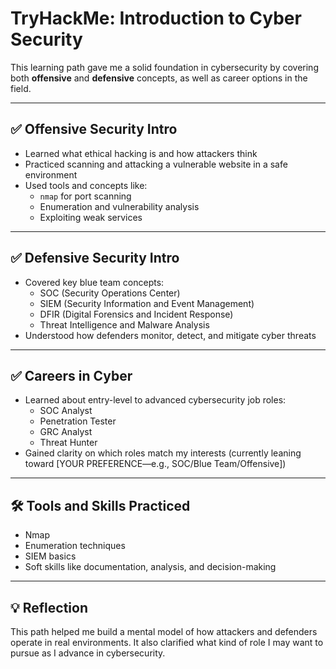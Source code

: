# TryHackMe: Introduction to Cyber Security

This learning path gave me a solid foundation in cybersecurity by covering both **offensive** and **defensive** concepts, as well as career options in the field.

---

## ✅ Offensive Security Intro
- Learned what ethical hacking is and how attackers think
- Practiced scanning and attacking a vulnerable website in a safe environment
- Used tools and concepts like:
  - `nmap` for port scanning
  - Enumeration and vulnerability analysis
  - Exploiting weak services

---

## ✅ Defensive Security Intro
- Covered key blue team concepts:
  - SOC (Security Operations Center)
  - SIEM (Security Information and Event Management)
  - DFIR (Digital Forensics and Incident Response)
  - Threat Intelligence and Malware Analysis
- Understood how defenders monitor, detect, and mitigate cyber threats

---

## ✅ Careers in Cyber
- Learned about entry-level to advanced cybersecurity job roles:
  - SOC Analyst
  - Penetration Tester
  - GRC Analyst
  - Threat Hunter
- Gained clarity on which roles match my interests (currently leaning toward [YOUR PREFERENCE—e.g., SOC/Blue Team/Offensive])

---

## 🛠️ Tools and Skills Practiced
- Nmap
- Enumeration techniques
- SIEM basics
- Soft skills like documentation, analysis, and decision-making

---

## 💡 Reflection
This path helped me build a mental model of how attackers and defenders operate in real environments. It also clarified what kind of role I may want to pursue as I advance in cybersecurity.

